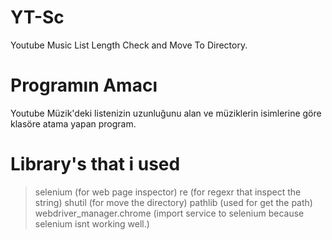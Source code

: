 # YT-Sc
Youtube Music List Length Check and Move To Directory.

# Programın Amacı
Youtube Müzik'deki listenizin uzunluğunu alan ve müziklerin isimlerine göre klasöre atama yapan program.

# Library's that i used
> selenium (for web page inspector)
> re (for regexr that inspect the string)
> shutil (for move the directory)
> pathlib (used for get the path)
> webdriver_manager.chrome (import service to selenium because selenium isnt working well.)


